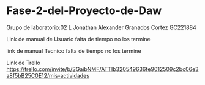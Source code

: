 # Fase-2-del-Proyecto-de-Daw
 Grupo de laboratorio:02 L
Jonathan Alexander Granados Cortez GC221884

Link de manual de Usuario
falta de tiempo no los termine

link de manual Tecnico
falta de tiempo no los termine


Link de Trello
https://trello.com/invite/b/SGaibNMF/ATTIb320549636fe9012509c2bc06e3a8f5bB25C0E12/mis-actividades


